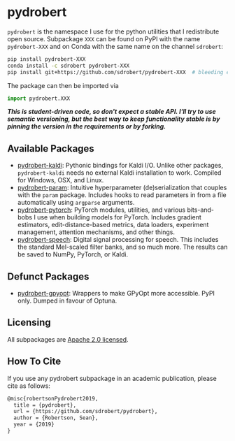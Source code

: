 # pydrobert

`pydrobert` is the namespace I use for the python utilities that I redistribute
open source. Subpackage `XXX` can be found on PyPI with the name
`pydrobert-XXX` and on Conda with the same name on the channel `sdrobert`:

``` bash
pip install pydrobert-XXX
conda install -c sdrobert pydrobert-XXX
pip install git+https://github.com/sdrobert/pydrobert-XXX  # bleeding edge
```

The package can then be imported via

``` python
import pydrobert.XXX
```

***This is student-driven code, so don't expect a stable API. I'll try to use
semantic versioning, but the best way to keep functionality stable is by
pinning the version in the requirements or by forking.***

## Available Packages

- [pydrobert-kaldi](https://github.com/sdrobert/pydrobert-kaldi): Pythonic
  bindings for Kaldi I/O. Unlike other packages, `pydrobert-kaldi` needs no
  external Kaldi installation to work. Compiled for Windows, OSX, and Linux.
- [pydrobert-param](https://github.com/sdrobert/pydrobert-param): Intuitive
  hyperparameter (de)serialization that couples with the `param` package.
  Includes hooks to read parameters in from a file automatically using
  `argparse` arguments.
- [pydrobert-pytorch](https://github.com/sdrobert/pydrobert-pytorch): PyTorch
  modules, utilities, and various bits-and-bobs I use when building models for
  PyTorch. Includes gradient estimators, edit-distance-based metrics, data
  loaders, experiment management, attention mechanisms, and other things.
- [pydrobert-speech](https://github.com/sdrobert/pydrobert-speech): Digital
  signal processing for speech. This includes the standard Mel-scaled filter
  banks, and so much more. The results can be saved to NumPy, PyTorch, or
  Kaldi.

## Defunct Packages

- [pydrobert-gpyopt](https://github.com/sdrobert/pydrobert-gpyopt): Wrappers to
  make GPyOpt more accessible. PyPI only. Dumped in favour of Optuna.

## Licensing

All subpackages are [Apache 2.0
licensed](https://tldrlegal.com/license/apache-license-2.0-%28apache-2.0%29).

## How To Cite

If you use any pydrobert subpackage in an academic publication, please cite as
follows:

``` tex
@misc{robertsonPydrobert2019,
  title = {pydrobert},
  url = {https://github.com/sdrobert/pydrobert},
  author = {Robertson, Sean},
  year = {2019}
}
```
